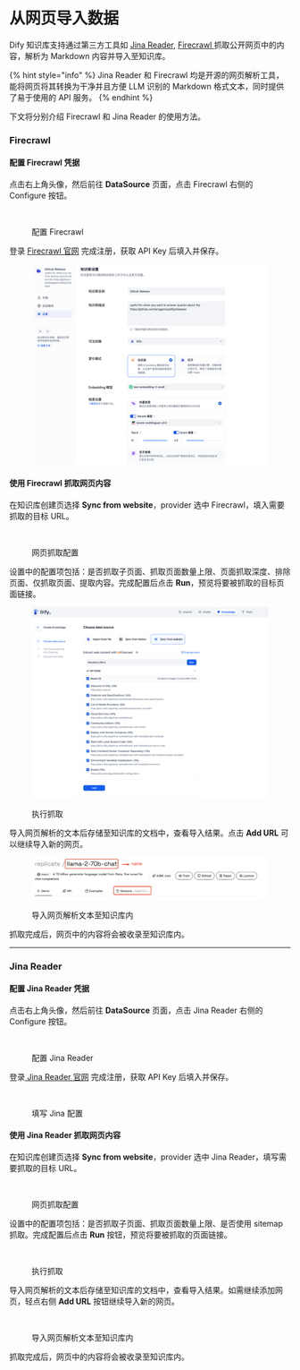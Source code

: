 # 从网页导入数据

Dify 知识库支持通过第三方工具如 [Jina Reader](https://jina.ai/reader), [Firecrawl ](https://www.firecrawl.dev/)抓取公开网页中的内容，解析为 Markdown 内容并导入至知识库。

{% hint style="info" %}
Jina Reader 和 Firecrawl 均是开源的网页解析工具，能将网页将其转换为干净并且方便 LLM 识别的 Markdown 格式文本，同时提供了易于使用的 API 服务。
{% endhint %}

下文将分别介绍 Firecrawl 和 Jina Reader 的使用方法。

### Firecrawl

#### 配置 Firecrawl 凭据

点击右上角头像，然后前往 **DataSource** 页面，点击 Firecrawl 右侧的 Configure 按钮。

<figure><img src="../../.gitbook/assets/dataset-creation-step1(firecrawl).png" alt=""><figcaption><p>配置 Firecrawl</p></figcaption></figure>

登录 [Firecrawl 官网](https://www.firecrawl.dev/) 完成注册，获取 API Key 后填入并保存。

<figure><img src="../../.gitbook/assets/image (7) (1).png" alt=""><figcaption></figcaption></figure>

#### 使用 Firecrawl 抓取网页内容

在知识库创建页选择 **Sync from website**，provider 选中 Firecrawl，填入需要抓取的目标 URL。

<figure><img src="../../.gitbook/assets/dataset-creation-step3(firecrawl).png" alt=""><figcaption><p>网页抓取配置</p></figcaption></figure>

设置中的配置项包括：是否抓取子页面、抓取页面数量上限、页面抓取深度、排除页面、仅抓取页面、提取内容。完成配置后点击 **Run**，预览将要被抓取的目标页面链接。

<figure><img src="../../.gitbook/assets/image (2) (1) (1) (1).png" alt=""><figcaption><p>执行抓取</p></figcaption></figure>

导入网页解析的文本后存储至知识库的文档中，查看导入结果。点击 **Add URL** 可以继续导入新的网页。

<figure><img src="../../.gitbook/assets/image (5) (1) (1).png" alt=""><figcaption><p>导入网页解析文本至知识库内</p></figcaption></figure>

抓取完成后，网页中的内容将会被收录至知识库内。

***

### Jina Reader

#### 配置 Jina Reader 凭据

点击右上角头像，然后前往 **DataSource** 页面，点击 Jina Reader 右侧的 Configure 按钮。

<figure><img src="../../.gitbook/assets/dataset-creation-step1(jina).png" alt=""><figcaption><p>配置 Jina Reader</p></figcaption></figure>

登录[ Jina Reader 官网](https://jina.ai/reader) 完成注册，获取 API Key 后填入并保存。

<figure><img src="../../.gitbook/assets/dataset-creation-step2(jina).png" alt=""><figcaption><p>填写 Jina 配置</p></figcaption></figure>

#### 使用 Jina Reader 抓取网页内容

在知识库创建页选择 **Sync from website**，provider 选中 Jina Reader，填写需要抓取的目标 URL。

<figure><img src="../../.gitbook/assets/dataset-creation-step3(jina).png" alt=""><figcaption><p>网页抓取配置</p></figcaption></figure>

设置中的配置项包括：是否抓取子页面、抓取页面数量上限、是否使用 sitemap 抓取。完成配置后点击 **Run** 按钮，预览将要被抓取的页面链接。

<figure><img src="../../.gitbook/assets/dataset-creation-step4(jina).png" alt=""><figcaption><p>执行抓取</p></figcaption></figure>

导入网页解析的文本后存储至知识库的文档中，查看导入结果。如需继续添加网页，轻点右侧 **Add URL** 按钮继续导入新的网页。

<figure><img src="../../.gitbook/assets/dataset-creation-step5(jina).png" alt=""><figcaption><p>导入网页解析文本至知识库内</p></figcaption></figure>

抓取完成后，网页中的内容将会被收录至知识库内。
